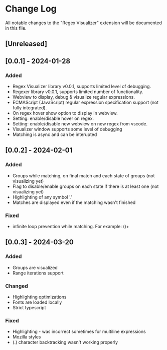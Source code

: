 # Change Log

All notable changes to the "Regex Visualizer" extension will be documented in this file.

## [Unreleased]

## [0.0.1] - 2024-01-28

### Added

- Regex Visualizer library v0.0.1, supports limited level of debugging.
- Regexer library v0.0.1, supports limited number of functionality.
- Webview to display, debug & visualize regular expressions.
- ECMAScript (JavaScript) regular expression specification support (not fully integrated).
- On regex hover show option to display in webview.
- Setting: enable/disable hover on regex.
- Setting: enable/disable new webview on new regex from vscode.
- Visualizer window supports some level of debugging
- Matching is async and can be interupted

## [0.0.2] - 2024-02-01

### Added

- Groups while matching, on final match and each state of groups (not visualizing yet)
- Flag to disable/enable groups on each state if there is at least one (not visualizing yet)
- Highlighting of any symbol '.'
- Matches are displayed even if the matching wasn't finished

### Fixed

- infinite loop prevention while matching. For example: ()+

## [0.0.3] - 2024-03-20

### Added

- Groups are visualized
- Range iterations support

### Changed

- Highlighting optimizations
- Fonts are loaded locally
- Strict typescript

### Fixed

- Highlighting - was incorrect sometimes for multiline expressions
- Mozilla styles
- (.) character backtracking wasn't working properly